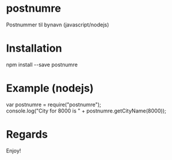 # postnumre
Postnummer til bynavn (javascript/nodejs)

# Installation
npm install --save postnumre

# Example (nodejs)
var postnumre = require("postnumre");  
console.log("City for 8000 is " + postnumre.getCityName(8000));

# Regards
Enjoy!
